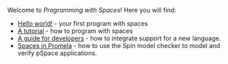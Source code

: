 Welcome to *Programming with Spaces*! Here you will find:
- [Hello world!](hello.md) - your first program with spaces
- [A tutorial](tutorial.md) - how to program with spaces 
- [A guide for developers](guide.md) - how to integrate support for a new language.
- [Spaces in Promela](Promela/promela.md) - how to use the Spin model checker to model and verify pSpace applications.
